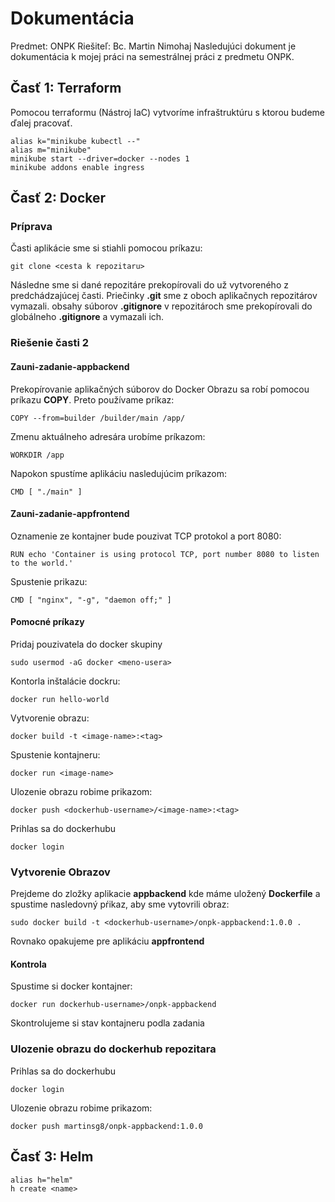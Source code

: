 # Dokumentácia

Predmet: ONPK
Riešiteľ: Bc. Martin Nimohaj
Nasledujúci dokument je dokumentácia k mojej práci na semestrálnej práci z predmetu ONPK.

## Časť 1: Terraform

Pomocou terraformu (Nástroj IaC) vytvoríme infraštruktúru s ktorou budeme ďalej pracovať. 
```
alias k="minikube kubectl --"
alias m="minikube"
minikube start --driver=docker --nodes 1 
minikube addons enable ingress
```

## Časť 2: Docker

### Príprava
Časti aplikácie sme si stiahli pomocou príkazu:
 ```
 git clone <cesta k repozitaru>
 ```
Následne sme si dané repozitáre prekopírovali do už vytvoreného z predchádzajúcej časti.
Priečinky **.git** sme z oboch aplikačnych repozitárov vymazali.
obsahy súborov **.gitignore** v repozitároch sme prekopírovali do globálneho **.gitignore** a vymazali ich.

### Riešenie časti 2

#### Zauni-zadanie-appbackend

Prekopírovanie aplikačných súborov do Docker Obrazu sa robí pomocou príkazu **COPY**.
Preto používame príkaz: 
```
COPY --from=builder /builder/main /app/
```

Zmenu aktuálneho adresára urobíme príkazom:
```
WORKDIR /app
```
Napokon spustíme aplikáciu nasledujúcim príkazom:
```
CMD [ "./main" ]
```

#### Zauni-zadanie-appfrontend

Oznamenie ze kontajner bude pouzivat TCP protokol a port 8080:
```
RUN echo 'Container is using protocol TCP, port number 8080 to listen to the world.'
```
Spustenie prikazu:
```
CMD [ "nginx", "-g", "daemon off;" ]
```

#### Pomocné príkazy

Pridaj pouzivatela do docker skupiny
```
sudo usermod -aG docker <meno-usera>
```
Kontorla inštalácie dockru:
```
docker run hello-world
```
Vytvorenie obrazu:
```
docker build -t <image-name>:<tag>
```
Spustenie kontajneru:
```
docker run <image-name> 
```
Ulozenie obrazu robime prikazom:
```
docker push <dockerhub-username>/<image-name>:<tag>
```
Prihlas sa do dockerhubu
```
docker login
```

### Vytvorenie Obrazov

Prejdeme do zložky aplikacie **appbackend** kde máme uložený **Dockerfile** a spustime nasledovný pŕikaz, aby sme vytovrili obraz:
```
sudo docker build -t <dockerhub-username>/onpk-appbackend:1.0.0 .
```

Rovnako opakujeme pre aplikáciu **appfrontend**

#### Kontrola
Spustime si docker kontajner:
```
docker run dockerhub-username>/onpk-appbackend
```
Skontrolujeme si stav kontajneru podla zadania

### Ulozenie obrazu do dockerhub repozitara

Prihlas sa do dockerhubu
```
docker login
```
Ulozenie obrazu robime prikazom:
```
docker push martinsg8/onpk-appbackend:1.0.0
```

## Časť 3: Helm

```
alias h="helm"
h create <name>
```
